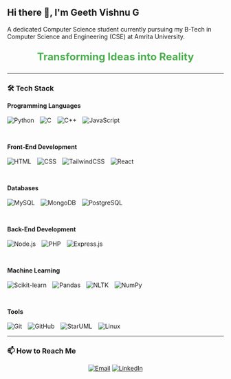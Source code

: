 ## Hi there 👋, I'm Geeth Vishnu G
A dedicated Computer Science student currently pursuing my B-Tech in Computer Science and Engineering (CSE) at Amrita University.
<p align="center" style="font-size: 24px; font-weight: bold; color: #4CAF50;">
  Transforming Ideas into Reality
</p>

---

### 🛠 Tech Stack
<p>
  <strong>Programming Languages</strong><br>
  <br>
  <img src="https://img.shields.io/badge/Python-3776AB?style=for-the-badge&logo=python&logoColor=white" alt="Python" style="margin-right: 10px;">
  <img src="https://img.shields.io/badge/C-00599C?style=for-the-badge&logo=c&logoColor=white" alt="C" style="margin-right: 10px;">
  <img src="https://img.shields.io/badge/C++-00599C?style=for-the-badge&logo=cplusplus&logoColor=white" alt="C++" style="margin-right: 10px;">
  <img src="https://img.shields.io/badge/JavaScript-F7DF1E?style=for-the-badge&logo=javascript&logoColor=black" alt="JavaScript" style="margin-right: 10px;">
</p>
<br>
<p>
  <strong>Front-End Development</strong><br>
   <br>
  <img src="https://img.shields.io/badge/HTML5-E34F26?style=for-the-badge&logo=html5&logoColor=white" alt="HTML" style="margin-right: 10px;">
  <img src="https://img.shields.io/badge/CSS3-1572B6?style=for-the-badge&logo=css3&logoColor=white" alt="CSS" style="margin-right: 10px;">
  <img src="https://img.shields.io/badge/Tailwind_CSS-38B2AC?style=for-the-badge&logo=tailwind-css&logoColor=white" alt="TailwindCSS" style="margin-right: 10px;">
  <img src="https://img.shields.io/badge/React-20232A?style=for-the-badge&logo=react&logoColor=61DAFB" alt="React" style="margin-right: 10px;">
</p>
<br>
<p>
  <strong>Databases</strong><br>
   <br>
  <img src="https://img.shields.io/badge/MySQL-4479A1?style=for-the-badge&logo=mysql&logoColor=white" alt="MySQL" style="margin-right: 10px;">
  <img src="https://img.shields.io/badge/MongoDB-4EA94B?style=for-the-badge&logo=mongodb&logoColor=white" alt="MongoDB" style="margin-right: 10px;">
  <img src="https://img.shields.io/badge/PostgreSQL-336791?style=for-the-badge&logo=postgresql&logoColor=white" alt="PostgreSQL" style="margin-right: 10px;">
</p>
<br>
<p>
  <strong>Back-End Development</strong><br>
   <br>
  <img src="https://img.shields.io/badge/Node.js-339933?style=for-the-badge&logo=nodedotjs&logoColor=white" alt="Node.js" style="margin-right: 10px;">
  <img src="https://img.shields.io/badge/PHP-777BB4?style=for-the-badge&logo=php&logoColor=white" alt="PHP" style="margin-right: 10px;">
  <img src="https://img.shields.io/badge/Express.js-000000?style=for-the-badge&logo=express&logoColor=white" alt="Express.js" style="margin-right: 10px;">
</p>
<br>
<p>
  <strong>Machine Learning</strong><br>
   <br>
  <img src="https://img.shields.io/badge/Scikit--learn-F7931E?style=for-the-badge&logo=scikitlearn&logoColor=white" alt="Scikit-learn" style="margin-right: 10px;">
  <img src="https://img.shields.io/badge/Pandas-150458?style=for-the-badge&logo=pandas&logoColor=white" alt="Pandas" style="margin-right: 10px;">
  <img src="https://img.shields.io/badge/NLTK-303030?style=for-the-badge&logo=nltk&logoColor=white" alt="NLTK" style="margin-right: 10px;">
  <img src="https://img.shields.io/badge/NumPy-013243?style=for-the-badge&logo=numpy&logoColor=white" alt="NumPy" style="margin-right: 10px;">
</p>
<br>
<p>
  <strong>Tools</strong><br>
   <br>
  <img src="https://img.shields.io/badge/Git-F05032?style=for-the-badge&logo=git&logoColor=white" alt="Git" style="margin-right: 10px;">
  <img src="https://img.shields.io/badge/GitHub-181717?style=for-the-badge&logo=github&logoColor=white" alt="GitHub" style="margin-right: 10px;">
  <img src="https://img.shields.io/badge/StarUML-333333?style=for-the-badge&logo=staruml&logoColor=white" alt="StarUML" style="margin-right: 10px;">
  <img src="https://img.shields.io/badge/Linux-FCC624?style=for-the-badge&logo=linux&logoColor=black" alt="Linux" style="margin-right: 10px;">
</p>


---


### 📫 How to Reach Me
<p align="center">
  <a href="mailto:geethvishnu999@gmail.com"><img src="https://img.shields.io/badge/Email-D14836?style=for-the-badge&logo=gmail&logoColor=white" alt="Email"></a>
  <a href="https://www.linkedin.com/in/geeth-vishnu-g"><img src="https://img.shields.io/badge/LinkedIn-0A66C2?style=for-the-badge&logo=linkedin&logoColor=white" alt="LinkedIn"></a>
</p>



